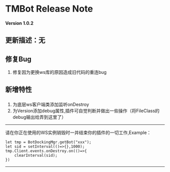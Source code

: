 # TMBot Release Note

#### Version 1.0.2

## 更新描述：无

## 修复Bug

1. 修复因为更换ws库的原因造成旧代码的重连bug

## 新增特性

###

1. 为底层ws客户端类添加监听onDestroy
2. 为Version添加debug属性,插件可自觉判断并做出一些操作（将FileClass的debug输出给弄到这里了）

***
请在你正在使用的WS实例销毁时一并结束你的插件的一切工作,Example：

```
let tmp = BotDockingMgr.getBot("xxx");
let sid = setInterval(()=>{},1000);
tmp.Client.events.onDestroy.on(()=>{
    clearInterval(sid);
})
```

***
